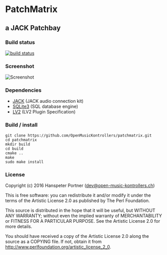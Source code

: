 # PatchMatrix

## a JACK Patchbay

### Build status

[![build status](https://gitlab.com/OpenMusicKontrollers/patchmatrix/badges/master/build.svg)](https://gitlab.com/OpenMusicKontrollers/patchmatrix/commits/master)

### Screenshot
![Screenshot](https://raw.githubusercontent.com/OpenMusicKontrollers/patchmatrix/master/patchmatrix_screeny.png "PatchMatrix Screenshot")

### Dependencies

* [JACK](http://jackaudio.org/) (JACK audio connection kit)
* [SQLite3](https://www.sqlite.org/) (SQL database engine)
* [LV2](http://lv2plug.in) (LV2 Plugin Specification)

### Build / install

	git clone https://github.com/OpenMusicKontrollers/patchmatrix.git
	cd patchmatrix 
	mkdir build
	cd build
	cmake ..
	make
	sudo make install

### License

Copyright (c) 2016 Hanspeter Portner (dev@open-music-kontrollers.ch)

This is free software: you can redistribute it and/or modify
it under the terms of the Artistic License 2.0 as published by
The Perl Foundation.

This source is distributed in the hope that it will be useful,
but WITHOUT ANY WARRANTY; without even the implied warranty of
MERCHANTABILITY or FITNESS FOR A PARTICULAR PURPOSE. See the
Artistic License 2.0 for more details.

You should have received a copy of the Artistic License 2.0
along the source as a COPYING file. If not, obtain it from
<http://www.perlfoundation.org/artistic_license_2_0>.
